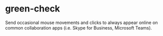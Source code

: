 # green-check
 Send occasional mouse movements and clicks to always appear online on common collaboration apps (i.e. Skype for Business, Microsoft Teams).
